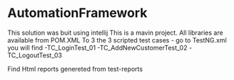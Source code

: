 # AutomationFramework
This solution was buit using intellij
This is a mavin project. All libraries are available from POM.XML
To 3 the 3 scripted test cases - go to TestNG.xml you will find 
-TC_LoginTest_01
-TC_AddNewCustomerTest_02
-TC_LogoutTest_03

Find Html reports genereted from test-reports

